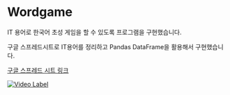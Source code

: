 # Wordgame

IT 용어로 한국어 초성 게임을 할 수 있도록 프로그램을 구현했습니다.

구글 스프레드시트로 IT용어를 정리하고 Pandas DataFrame을 활용해서 구현했습니다.

[구글 스프레드 시트 링크](https://docs.google.com/spreadsheets/d/1Vb4cVej3ZzYwsJAbN0fYiHZ4GuBDuZm84Z_9XedA8dY/edit?usp=sharing)

[![Video Label](https://i.imgur.com/wLLpXw0.png)](https://youtu.be/oxLu8RjW7BU)
